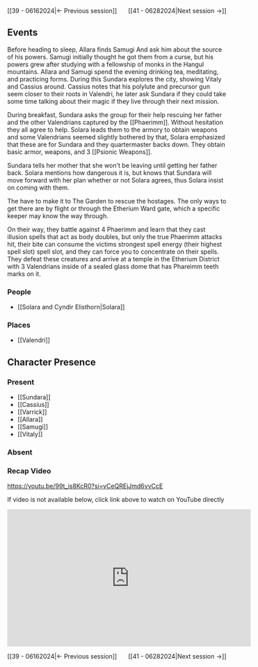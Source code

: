 [[39 - 06162024|← Previous session]] <span style="float: right;">[[41 - 06282024|Next session →]]</span>

## Events
Before heading to sleep, Allara finds Samugi  And ask him about the source of his powers. Samugi initially thought he got them from a curse, but his powers grew after studying with a fellowship of monks in the Hangul mountains. Allara and Samugi spend the evening drinking tea, meditating, and practicing forms. During this Sundara explores the city, showing Vitaly and Cassius around. Cassius notes that his polylute and precursor gun seem closer to their roots in Valendri, he later ask Sundara if they could take some time talking about their magic if they live through their next mission.

During breakfast, Sundara asks the group for their help rescuing her father and the other Valendrians captured by the [[Phaerimm]]. Without hesitation they all agree to help. Solara leads them to the armory to obtain weapons and some Valendrians seemed slightly bothered by that, Solara emphasized that these are for Sundara and they quartermaster backs down. They obtain basic armor, weapons, and 3 [[Psionic Weapons]].

Sundara tells her mother that she won't be leaving until getting her father back. Solara mentions how dangerous it is, but knows that Sundara will move forward with her plan whether or not Solara agrees, thus Solara insist on coming with them. 

The have to make it to The Garden to rescue the hostages. The only ways to get there are by flight or through the Etherium Ward gate, which a specific keeper may know the way through.

On their way, they battle against 4 Phaerimm and learn that they cast illusion spells that act as body doubles, but only the true Phaerimm attacks hit, their bite can consume the victims strongest spell energy (their highest spell slot) spell slot, and they can force you to concentrate on their spells. They defeat these creatures and arrive at a temple in the Etherium District with 3 Valendrians inside of a sealed glass dome that has Phareimm teeth marks on it.

### People
- [[Solara and Cyndir Elisthorn|Solara]]

### Places 
- [[Valendri]]

## Character Presence 
### Present
- [[Sundara]] 
- [[Cassius]] 
- [[Varrick]] 
- [[Allara]] 
- [[Samugi]] 
- [[Vitaly]] 
### Absent


### Recap Video
https://youtu.be/99t_is8KcR0?si=vCeQREjJmd6vvCcE

If video is not available below, click link above to watch on YouTube directly

<iframe width="560" height="315" src="https://www.youtube.com/embed/99t_is8KcR0?si=vCeQREjJmd6vvCcE" title="YouTube video player" frameborder="0" allow="accelerometer; autoplay; clipboard-write; encrypted-media; gyroscope; picture-in-picture; web-share" referrerpolicy="strict-origin-when-cross-origin" allowfullscreen></iframe>

[[39 - 06162024|← Previous session]] <span style="float: right;">[[41 - 06282024|Next session →]]</span>